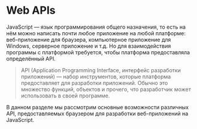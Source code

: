 # Web APIs

JavaScript — язык программирования общего назначения, то есть на нём можно написать почти любое приложение на любой платформе: веб-приложение для браузера, компьютерное приложение для Windows, серверное приложение и т.д. Но для взаимодействия программы с платформой требуется, чтобы платформа предоставляла определённый API.

> API (Application Programming Interface, интерфейс разработки приложений) — набор инструментов, которые платформа предоставляет для разработки приложений. Обычно это множество функций, объектов и прочего, что разработчик может использовать в своей программе.

В данном разделе мы рассмотрим основные возможности различных API, предоставляемых браузером для разработки веб-приложений на JavaScript.

